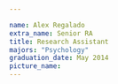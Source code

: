 ```yaml
---

name: Alex Regalado
extra_name: Senior RA
title: Research Assistant
majors: "Psychology"
graduation_date: May 2014
picture_name: 
---
```

    
    
